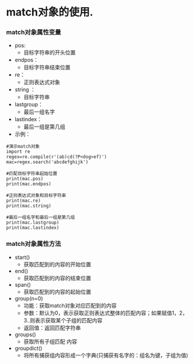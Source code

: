# match对象的使用.

### match对象属性变量
- pos:
    - 目标字符串的开头位置
- endpos：
    - 目标字符串结束位置
- re：
    - 正则表达式对象
- string ：
    - 目标字符串
- lastgroup：
    - 最后一组名字
- lastindex：
    - 最后一组是第几组
-  示例：
```
#演示match对象
import re
regex=re.compile(r'(ab)cd(?P<dog>ef)')
mac=regex.search('abcdefghijk')

#匹配目标字符串起始位置
print(mac.pos)
print(mac.endpos)

#正则表达式对象和目标字符串
print(mac.re)
print(mac.string)

#最后一组名字和最后一组是第几组
print(mac.lastgroup)
print(mac.lastindex)
```








### match对象属性方法
- start()
    - 获取匹配到的内容的开始位置
- end()
    - 获取匹配到的内容的结束位置
- span()
    - 获取匹配到的内容的起始位置
- group(n=0)
    - 功能：获取match对象对应匹配到的内容
    - 参数：默认为0，表示获取正则表达式整体的匹配内容；如果赋值1，2，3..则表示获取某个子组的匹配内容
    - 返回值：返回匹配字符串
- groups()
    - 获取所有子组匹配 内容
- groupdict()
    - 将所有捕获组内容形成一个字典(只捕获有名字的：组名为键，子组为值)



















































































